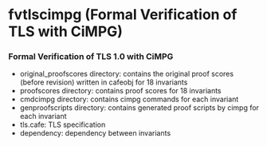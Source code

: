 # fvtlscimpg (Formal Verification of TLS with CiMPG)  
### Formal Verification of TLS 1.0 with CiMPG   

* original_proofscores directory: contains the original proof scores (before revision) written in cafeobj for 18 invariants  
* proofscores directory: contains proof scores for 18 invariants  
* cmdcimpg directory: contains cimpg commands for each invariant  
* genproofscripts directory: contains generated proof scripts by cimpg for each invariant  
* tls.cafe: TLS specification
* dependency: dependency between invariants
